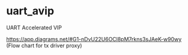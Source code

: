 # uart_avip
UART Accelerated VIP 

https://app.diagrams.net/#G1-nDvU22U6OCl8pM7rkns3sJAeK-w90wy  (Flow chart for tx driver proxy)
